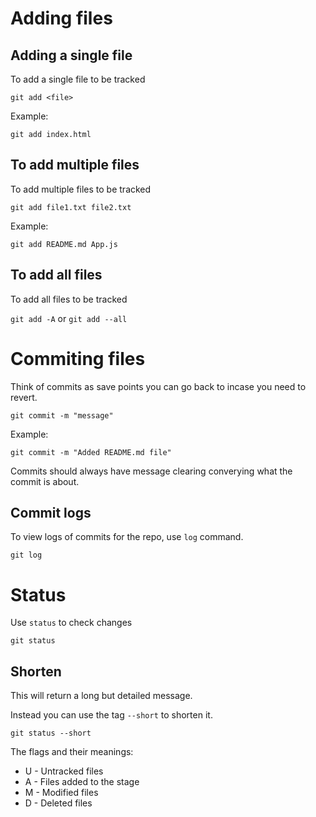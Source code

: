 # Adding files

## Adding a single file

To add a single file to be tracked

`git add <file>`

Example:

`git add index.html`

## To add multiple files

To add multiple files to be tracked

`git add file1.txt file2.txt`

Example:

`git add README.md App.js`

## To add all files

To add all files to be tracked

`git add -A` or `git add --all`

# Commiting files

Think of commits as save points you can go back to incase you need to revert.

`git commit -m "message"`

Example:

`git commit -m "Added README.md file"`

Commits should always have message clearing converying what the commit is about.

## Commit logs

To view logs of commits for the repo, use `log` command.

`git log`

# Status

Use `status` to check changes

`git status`

## Shorten

This will return a long but detailed message.

Instead you can use the tag `--short` to shorten it.

`git status --short`

The flags and their meanings:

- U - Untracked files
- A - Files added to the stage
- M - Modified files
- D - Deleted files